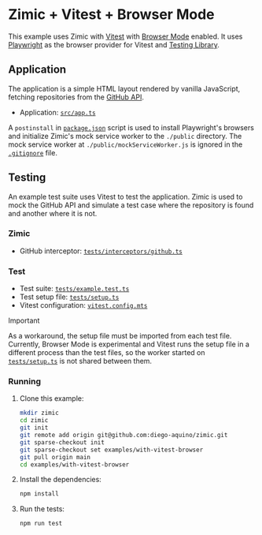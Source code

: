 <h1>
  Zimic + Vitest + Browser Mode
</h2>

This example uses Zimic with [Vitest](https://vitest.dev) with [Browser Mode](https://vitest.dev/guide/browser) enabled.
It uses [Playwright](https://playwright.dev) as the browser provider for Vitest and
[Testing Library](https://testing-library.com).

## Application

The application is a simple HTML layout rendered by vanilla JavaScript, fetching repositories from the
[GitHub API](https://docs.github.com/en/rest).

- Application: [`src/app.ts`](./src/app.ts)

A `postinstall` in [`package.json`](./package.json) script is used to install Playwright's browsers and initialize
Zimic's mock service worker to the `./public` directory. The mock service worker at `./public/mockServiceWorker.js` is
ignored in the [`.gitignore`](./.gitignore) file.

## Testing

An example test suite uses Vitest to test the application. Zimic is used to mock the GitHub API and simulate a test case
where the repository is found and another where it is not.

### Zimic

- GitHub interceptor: [`tests/interceptors/github.ts`](./tests/interceptors/github.ts)

### Test

- Test suite: [`tests/example.test.ts`](./tests/example.test.ts)
- Test setup file: [`tests/setup.ts`](./tests/setup.ts)
- Vitest configuration: [`vitest.config.mts`](./vitest.config.mts)

> [!IMPORTANT]
>
> As a workaround, the setup file must be imported from each test file. Currently, Browser Mode is experimental and
> Vitest runs the setup file in a different process than the test files, so the worker started on
> [`tests/setup.ts`](./tests/setup.ts) is not shared between them.

### Running

1. Clone this example:

   ```bash
   mkdir zimic
   cd zimic
   git init
   git remote add origin git@github.com:diego-aquino/zimic.git
   git sparse-checkout init
   git sparse-checkout set examples/with-vitest-browser
   git pull origin main
   cd examples/with-vitest-browser
   ```

2. Install the dependencies:

   ```bash
   npm install
   ```

3. Run the tests:

   ```bash
   npm run test
   ```
